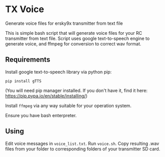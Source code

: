 # TX Voice
Generate voice files for ersky9x transmitter from text file

This is simple bash script that will generate voice files for your RC transmitter from text file.
Script uses google text-to-speech engine to generate voice, and ffmpeg for conversion to correct wav format.

## Requirements
Install google text-to-speech library via python pip:
```
pip install gTTS
```
(You will need pip manager installed. If you don't have it, find it here: https://pip.pypa.io/en/stable/installing/)

Install `ffmpeg` via any way suitable for your operation system.

Ensure you have bash enterpreter.

## Using
Edit voice messages in `voice_list.txt`.
Run `voice.sh`.
Copy resulting .wav files from your folder to corresponding folders of your transmitter SD card.
